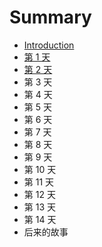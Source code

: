 # Summary

* [Introduction](README.md)
* [第 1 天](di-1-tian.md)
* [第 2 天](/day2.md)
* 第 3 天
* 第 4 天
* 第 5 天
* 第 6 天
* 第 7 天
* 第 8 天
* 第 9 天
* 第 10 天
* 第 11 天
* 第 12 天
* 第 13 天
* 第 14 天
* 后来的故事

